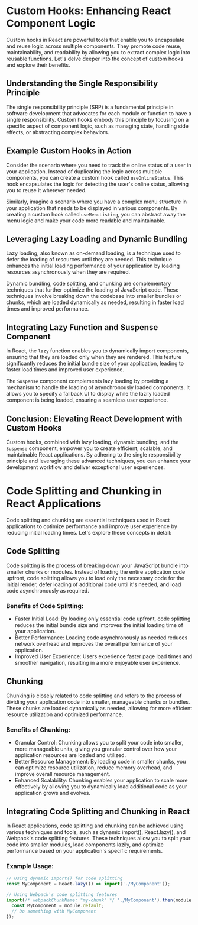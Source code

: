 # Custom Hooks: Enhancing React Component Logic

Custom hooks in React are powerful tools that enable you to encapsulate and reuse logic across multiple components. They promote code reuse, maintainability, and readability by allowing you to extract complex logic into reusable functions. Let's delve deeper into the concept of custom hooks and explore their benefits.

## Understanding the Single Responsibility Principle

The single responsibility principle (SRP) is a fundamental principle in software development that advocates for each module or function to have a single responsibility. Custom hooks embody this principle by focusing on a specific aspect of component logic, such as managing state, handling side effects, or abstracting complex behaviors.

## Example Custom Hooks in Action

Consider the scenario where you need to track the online status of a user in your application. Instead of duplicating the logic across multiple components, you can create a custom hook called `useOnlineStatus`. This hook encapsulates the logic for detecting the user's online status, allowing you to reuse it wherever needed.

Similarly, imagine a scenario where you have a complex menu structure in your application that needs to be displayed in various components. By creating a custom hook called `useMenuListing`, you can abstract away the menu logic and make your code more readable and maintainable.

## Leveraging Lazy Loading and Dynamic Bundling

Lazy loading, also known as on-demand loading, is a technique used to defer the loading of resources until they are needed. This technique enhances the initial loading performance of your application by loading resources asynchronously when they are required.

Dynamic bundling, code splitting, and chunking are complementary techniques that further optimize the loading of JavaScript code. These techniques involve breaking down the codebase into smaller bundles or chunks, which are loaded dynamically as needed, resulting in faster load times and improved performance.

## Integrating Lazy Function and Suspense Component

In React, the `lazy` function enables you to dynamically import components, ensuring that they are loaded only when they are rendered. This feature significantly reduces the initial bundle size of your application, leading to faster load times and improved user experience.

The `Suspense` component complements lazy loading by providing a mechanism to handle the loading of asynchronously loaded components. It allows you to specify a fallback UI to display while the lazily loaded component is being loaded, ensuring a seamless user experience.

## Conclusion: Elevating React Development with Custom Hooks

Custom hooks, combined with lazy loading, dynamic bundling, and the `Suspense` component, empower you to create efficient, scalable, and maintainable React applications. By adhering to the single responsibility principle and leveraging these advanced techniques, you can enhance your development workflow and deliver exceptional user experiences.

# Code Splitting and Chunking in React Applications

Code splitting and chunking are essential techniques used in React applications to optimize performance and improve user experience by reducing initial loading times. Let's explore these concepts in detail:

## Code Splitting

Code splitting is the process of breaking down your JavaScript bundle into smaller chunks or modules. Instead of loading the entire application code upfront, code splitting allows you to load only the necessary code for the initial render, defer loading of additional code until it's needed, and load code asynchronously as required.

### Benefits of Code Splitting:
- Faster Initial Load: By loading only essential code upfront, code splitting reduces the initial bundle size and improves the initial loading time of your application.
- Better Performance: Loading code asynchronously as needed reduces network overhead and improves the overall performance of your application.
- Improved User Experience: Users experience faster page load times and smoother navigation, resulting in a more enjoyable user experience.

## Chunking

Chunking is closely related to code splitting and refers to the process of dividing your application code into smaller, manageable chunks or bundles. These chunks are loaded dynamically as needed, allowing for more efficient resource utilization and optimized performance.

### Benefits of Chunking:
- Granular Control: Chunking allows you to split your code into smaller, more manageable units, giving you granular control over how your application resources are loaded and utilized.
- Better Resource Management: By loading code in smaller chunks, you can optimize resource utilization, reduce memory overhead, and improve overall resource management.
- Enhanced Scalability: Chunking enables your application to scale more effectively by allowing you to dynamically load additional code as your application grows and evolves.

## Integrating Code Splitting and Chunking in React

In React applications, code splitting and chunking can be achieved using various techniques and tools, such as dynamic import(), React.lazy(), and Webpack's code splitting features. These techniques allow you to split your code into smaller modules, load components lazily, and optimize performance based on your application's specific requirements.

### Example Usage:

```javascript
// Using dynamic import() for code splitting
const MyComponent = React.lazy(() => import('./MyComponent'));

// Using Webpack's code splitting features
import(/* webpackChunkName: "my-chunk" */ './MyComponent').then(module => {
  const MyComponent = module.default;
  // Do something with MyComponent
});

